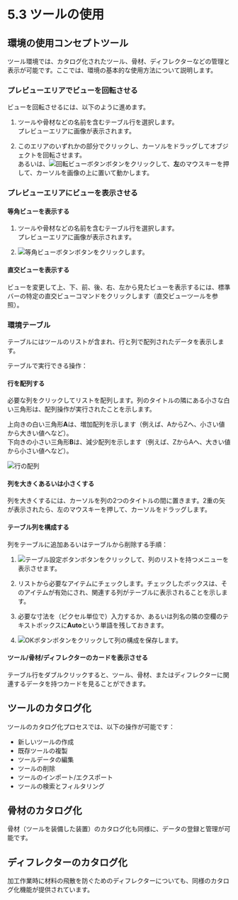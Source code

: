 # 5.3 ツールの使用

## 環境の使用コンセプトツール

ツール環境では、カタログ化されたツール、骨材、ディフレクターなどの管理と表示が可能です。ここでは、環境の基本的な使用方法について説明します。

### プレビューエリアでビューを回転させる

ビューを回転させるには、以下のように進めます。

1. ツールや骨材などの名前を含むテーブル行を選択します。  
   プレビューエリアに画像が表示されます。

2. このエリアのいずれかの部分でクリックし、カーソルをドラッグしてオブジェクトを回転させます。  
   あるいは、![回転ビューボタン](../img/View_Rotations.png)ボタンをクリックして、**左**のマウスキーを押して、カーソルを画像の上に置いて動かします。

### プレビューエリアにビューを表示させる

#### 等角ビューを表示する

1. ツールや骨材などの名前を含むテーブル行を選択します。  
   プレビューエリアに画像が表示されます。

2. ![等角ビューボタン](../img/View_PlaneIsometric.png)ボタンをクリックします。

#### 直交ビューを表示する

ビューを変更して上、下、前、後、右、左から見たビューを表示するには、標準バーの特定の直交ビューコマンドをクリックします（直交ビューツールを参照）。

### 環境テーブル

テーブルにはツールのリストが含まれ、行と列で配列されたデータを表示します。

テーブルで実行できる操作：

#### 行を配列する

必要な列をクリックしてリストを配列します。列のタイトルの隣にある小さな白い三角形は、配列操作が実行されたことを示します。

上向きの白い三角形**A**は、増加配列を示します（例えば、AからZへ、小さい値から大きい値へなど）。  
下向きの小さい三角形**B**は、減少配列を示します（例えば、ZからAへ、大きい値から小さい値へなど）。

![行の配列](../img/b11b0668-P.jpg)

#### 列を大きくあるいは小さくする

列を大きくするには、カーソルを列の2つのタイトルの間に置きます。2重の矢が表示されたら、左のマウスキーを押して、カーソルをドラッグします。

#### テーブル列を構成する

列をテーブルに追加あるいはテーブルから削除する手順：

1. ![テーブル設定ボタン](../img/Tab_Settings.png)ボタンをクリックして、列のリストを持つメニューを表示させます。

2. リストから必要なアイテムにチェックします。チェックしたボックスは、そのアイテムが有効にされ、関連する列がテーブルに表示されることを示します。

3. 必要な寸法を（ピクセル単位で）入力するか、あるいは列名の隣の空欄のテキストボックスに**Auto**という単語を残しておきます。

4. ![OKボタン](../img/wizard_ok_32.png)ボタンをクリックして列の構成を保存します。

#### ツール/骨材/ディフレクターのカードを表示させる

テーブル行をダブルクリックすると、ツール、骨材、またはディフレクターに関連するデータを持つカードを見ることができます。

## ツールのカタログ化

ツールのカタログ化プロセスでは、以下の操作が可能です：

- 新しいツールの作成
- 既存ツールの複製
- ツールデータの編集
- ツールの削除
- ツールのインポート/エクスポート
- ツールの検索とフィルタリング

## 骨材のカタログ化

骨材（ツールを装備した装置）のカタログ化も同様に、データの登録と管理が可能です。

## ディフレクターのカタログ化

加工作業時に材料の飛散を防ぐためのディフレクターについても、同様のカタログ化機能が提供されています。 